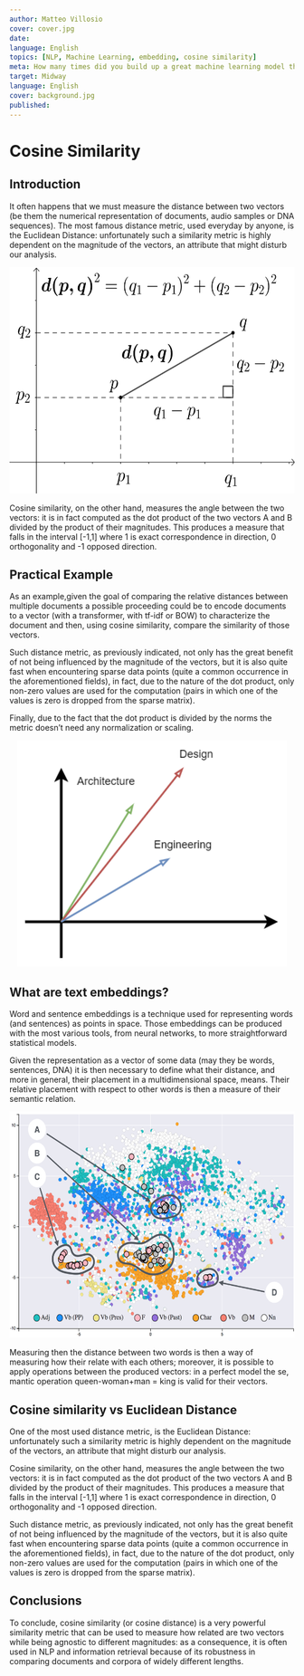 ```yaml
---
author: Matteo Villosio
cover: cover.jpg
date: 
language: English
topics: [NLP, Machine Learning, embedding, cosine similarity]
meta: How many times did you build up a great machine learning model that never seen the light? This is the right article for you!
target: Midway
language: English
cover: background.jpg
published: 
---
```


# Cosine Similarity

## Introduction

It often happens that we must measure the distance between two vectors (be them the numerical representation of documents, audio samples or DNA sequences). The most famous distance metric, used everyday by anyone, is the Euclidean Distance: unfortunately such a similarity metric is highly dependent on the magnitude of the vectors, an attribute that might disturb our analysis.

<p align="center">
  <img src="./euclidean_distance_2d.png" height="400px" width="auto" alt="epistemic-vs-aleatoric"/>
</p>

Cosine similarity, on the other hand, measures the angle between the two vectors: it is in fact computed as the dot product of the two vectors A and B divided by the product of their magnitudes. This produces a measure that falls in the interval [-1,1] where 1 is exact correspondence in direction, 0 orthogonality and -1 opposed direction.

## Practical Example

As an example,given the goal of comparing the relative distances between multiple documents a possible proceeding could be to encode documents to a vector (with a transformer, with tf-idf or BOW) to characterize the document and then, using cosine similarity, compare the similarity of those vectors.

Such distance metric, as previously indicated, not only has the great benefit of not being influenced by the magnitude of the vectors, but it is also quite fast when encountering sparse data points (quite a common occurrence in the aforementioned fields), in fact, due to the nature of the dot product, only non-zero values are used for the computation (pairs in which one of the values is zero is dropped from the sparse matrix).

Finally, due to the fact that the dot product is divided by the norms the metric doesn’t need any normalization or scaling.

<p align="center">
  <img src="./topic_vectors.png" height="400px" width="auto" alt="epistemic-vs-aleatoric"/>
</p>

## What are text embeddings?

Word and sentence embeddings is a technique used for representing words (and sentences) as points in space. Those embeddings can be produced with the most various tools, from neural networks, to more straightforward statistical models.

Given the representation as a vector of some data (may they be words, sentences, DNA) it is then necessary to define what their distance, and more in general, their placement in a multidimensional space, means. Their relative placement with respect to other words is then a measure of their semantic relation.

<p align="center">
  <img src="./embedding_viz.png" height="400px" width="auto" alt="epistemic-vs-aleatoric"/>
</p>

Measuring then the distance between two words is then a way of measuring how their relate with each others; moreover, it is possible to apply operations between the produced vectors: in a perfect model the se, mantic operation queen-woman+man = king is valid for their vectors.

## Cosine similarity vs Euclidean Distance

One of the most used distance metric, is the Euclidean Distance: unfortunately such a similarity metric is highly dependent on the magnitude of the vectors, an attribute that might disturb our analysis.

Cosine similarity, on the other hand, measures the angle between the two vectors: it is in fact computed as the dot product of the two vectors A and B divided by the product of their magnitudes. This produces a measure that falls in the interval [-1,1] where 1 is exact correspondence in direction, 0 orthogonality and -1 opposed direction.

Such distance metric, as previously indicated, not only has the great benefit of not being influenced by the magnitude of the vectors, but it is also quite fast when encountering sparse data points (quite a common occurrence in the aforementioned fields), in fact, due to the nature of the dot product, only non-zero values are used for the computation (pairs in which one of the values is zero is dropped from the sparse matrix).

## Conclusions

To conclude, cosine similarity (or cosine distance) is a very powerful similarity metric that can be used to measure how related are two vectors while being agnostic to different magnitudes: as a consequence, it is often used in NLP and information retrieval because of its robustness in comparing documents and corpora of widely different lengths.
